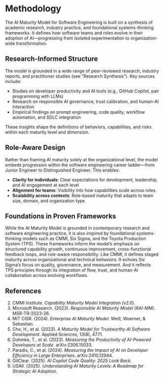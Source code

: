 # Methodology

The AI Maturity Model for Software Engineering is built on a synthesis of academic research, industry practice, and foundational systems-thinking frameworks. It defines how software teams and roles evolve in their adoption of AI—progressing from isolated experimentation to organization-wide transformation.

## Research-Informed Structure

The model is grounded in a wide range of peer-reviewed research, industry reports, and practitioner studies (see "Research Synthesis"). Key sources include:

* Studies on developer productivity and AI tools (e.g., GitHub Copilot, pair programming with LLMs)
* Research on responsible AI governance, trust calibration, and human-AI interaction
* Empirical findings on prompt engineering, code quality, workflow automation, and SDLC integration

These insights shape the definitions of behaviors, capabilities, and risks within each maturity level and dimension.

## Role-Aware Design

Rather than framing AI maturity solely at the organizational level, the model embeds progression within the software engineering career ladder—from Junior Engineer to Distinguished Engineer. This enables:

* **Clarity for individuals**: Clear expectations for development, leadership, and AI engagement at each level
* **Alignment for teams**: Visibility into how capabilities scale across roles
* **Scalability across contexts**: Role-based maturity that adapts to team size, domain, and organization type

## Foundations in Proven Frameworks

While the AI Maturity Model is grounded in contemporary research and software engineering practice, it is also inspired by foundational systems-thinking models such as CMMI, Six Sigma, and the Toyota Production System (TPS). These frameworks inform the model’s emphasis on structured capability growth, continuous improvement, cross-functional feedback loops, and role-aware responsibility. Like CMMI, it defines staged maturity across organizational and technical behaviors. It echoes Six Sigma’s focus on quality, governance, and measurement. And it reflects TPS principles through its integration of flow, trust, and human-AI collaboration across evolving workflows.

## References

2. CMMI Institute. *Capability Maturity Model Integration (v2.0)*.
3. Microsoft Research. (2023). *Responsible AI Maturity Model (RAI-MM)*. MSR-TR-2023-26.
4. MIT CISR. (2024). *Enterprise AI Maturity Model*. Weill, Woerner, & Sebastian.
5. Cho, H., et al. (2023). *A Maturity Model for Trustworthy AI Software Development*. Applied Sciences, 13(8), 4771.
6. Dohmke, T., et al. (2023). *Measuring the Productivity of AI-Powered Developers at Scale*. arXiv:2306.15033.
7. Paradis, C., et al. (2024). *Measuring the Impact of AI on Developer Efficiency in Large Enterprises*. arXiv:2410.12944.
8. GitClear. (2025). *AI Copilot Code Quality: 2025 Look Back*.
9. USAII. (2025). *Understanding AI Maturity Levels: A Roadmap for Strategic AI Adoption*.

